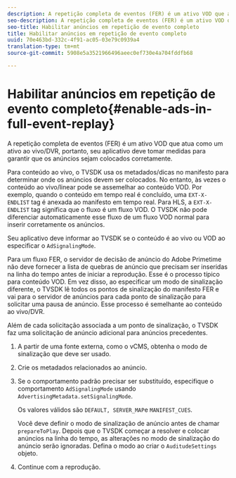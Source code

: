```yaml
---
description: A repetição completa de eventos (FER) é um ativo VOD que atua como um ativo ao vivo/DVR, portanto, seu aplicativo deve tomar medidas para garantir que os anúncios sejam colocados corretamente.
seo-description: A repetição completa de eventos (FER) é um ativo VOD que atua como um ativo ao vivo/DVR, portanto, seu aplicativo deve tomar medidas para garantir que os anúncios sejam colocados corretamente.
seo-title: Habilitar anúncios em repetição de evento completo
title: Habilitar anúncios em repetição de evento completo
uuid: 70e463bd-332c-4f91-ac05-03e79c0939a4
translation-type: tm+mt
source-git-commit: 5908e5a3521966496aeec0ef730e4a704fddfb68

---
```



# Habilitar anúncios em repetição de evento completo{#enable-ads-in-full-event-replay}

A repetição completa de eventos (FER) é um ativo VOD que atua como um ativo ao vivo/DVR, portanto, seu aplicativo deve tomar medidas para garantir que os anúncios sejam colocados corretamente.

Para conteúdo ao vivo, o TVSDK usa os metadados/dicas no manifesto para determinar onde os anúncios devem ser colocados. No entanto, às vezes o conteúdo ao vivo/linear pode se assemelhar ao conteúdo VOD. Por exemplo, quando o conteúdo em tempo real é concluído, uma `EXT-X-ENDLIST` tag é anexada ao manifesto em tempo real. Para HLS, a `EXT-X-ENDLIST` tag significa que o fluxo é um fluxo VOD. O TVSDK não pode diferenciar automaticamente esse fluxo de um fluxo VOD normal para inserir corretamente os anúncios.

Seu aplicativo deve informar ao TVSDK se o conteúdo é ao vivo ou VOD ao especificar o `AdSignalingMode`.

Para um fluxo FER, o servidor de decisão de anúncio do Adobe Primetime não deve fornecer a lista de quebras de anúncio que precisam ser inseridas na linha do tempo antes de iniciar a reprodução. Esse é o processo típico para conteúdo VOD. Em vez disso, ao especificar um modo de sinalização diferente, o TVSDK lê todos os pontos de sinalização do manifesto FER e vai para o servidor de anúncios para cada ponto de sinalização para solicitar uma pausa de anúncio. Esse processo é semelhante ao conteúdo ao vivo/DVR.

Além de cada solicitação associada a um ponto de sinalização, o TVSDK faz uma solicitação de anúncio adicional para anúncios precedentes.

1. A partir de uma fonte externa, como o vCMS, obtenha o modo de sinalização que deve ser usado.
1. Crie os metadados relacionados ao anúncio.
1. Se o comportamento padrão precisar ser substituído, especifique o comportamento `AdSignalingMode` usando `AdvertisingMetadata.setSignalingMode`.

   Os valores válidos são `DEFAULT, SERVER_MAP`e `MANIFEST_CUES`.

   Você deve definir o modo de sinalização de anúncio antes de chamar `prepareToPlay`. Depois que o TVSDK começar a resolver e colocar anúncios na linha do tempo, as alterações no modo de sinalização do anúncio serão ignoradas. Defina o modo ao criar o `AuditudeSettings` objeto.

1. Continue com a reprodução.

<!--<a id="example_3567B4A0D53E4DA99C10C13244454026"></a>-->

